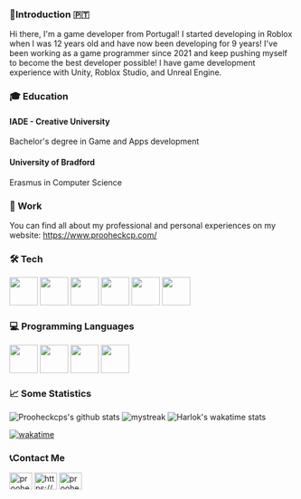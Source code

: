 ### 🐧Introduction 🇵🇹 
Hi there, I'm a game developer from Portugal! I started developing in Roblox when I was 12 years old and have now been developing for 9 years! I've been working as a game programmer since 2021 and keep pushing myself to become the best developer possible! I have game development experience with Unity, Roblox Studio, and Unreal Engine.

### 🎓 Education
#### IADE - Creative University
Bachelor's degree in Game and Apps development

#### University of Bradford
Erasmus in Computer Science

### 🍩 Work
You can find all about my professional and personal experiences on my website: https://www.prooheckcp.com/

### 🛠️ Tech
<p float="left">
<img width="50px" src="https://cdn.sanity.io/images/kfx9bih3/production/b587bce0ac9ab086bece589b648c8fbead2a0fe5-600x600.png"/>
<img width="50px" src="https://cdn.jsdelivr.net/gh/devicons/devicon/icons/unity/unity-original.svg" />
<img width="50px" src="https://cdn.jsdelivr.net/gh/devicons/devicon/icons/unrealengine/unrealengine-original.svg" />
<img width="50px" src="https://cdn.jsdelivr.net/gh/devicons/devicon/icons/nodejs/nodejs-original.svg" />
<img width="50px" src="https://cdn.jsdelivr.net/gh/devicons/devicon/icons/react/react-original.svg" />
<img width="50px" src="https://cdn.jsdelivr.net/gh/devicons/devicon/icons/mongodb/mongodb-original.svg" />        
</p>

### 💻 Programming Languages

<p float="left">
<img width="50px" display="inline-block" src="https://cdn.jsdelivr.net/gh/devicons/devicon/icons/csharp/csharp-original.svg" />               
<img width="50px" display="inline-block" src="https://cdn.jsdelivr.net/gh/devicons/devicon/icons/typescript/typescript-original.svg" />              
<img width="50px" src="https://cdn.jsdelivr.net/gh/devicons/devicon/icons/lua/lua-original-wordmark.svg" />
<img width="50px" src="https://cdn.jsdelivr.net/gh/devicons/devicon/icons/javascript/javascript-original.svg" />
</p>
          
### 📈 Some Statistics
![Prooheckcps's github stats](https://github-readme-stats.vercel.app/api?username=prooheckcp&show_icons=true&theme=tokyonight)
<img src="https://github-readme-streak-stats.herokuapp.com/?user=prooheckcp&theme=tokyonight" alt="mystreak"/>
 ![Harlok's wakatime stats](https://github-readme-stats.vercel.app/api/wakatime?username=prooheckcp&theme=tokyonight&layout=compact)   
 
[![wakatime](https://wakatime.com/badge/user/abac67d0-0235-467c-ae23-276308f1f014.svg)](https://wakatime.com/@abac67d0-0235-467c-ae23-276308f1f014)   
 
### 📞Contact Me
<a href="https://twitter.com/prooheckcp" target="blank"><img align="center" src="https://raw.githubusercontent.com/rahuldkjain/github-profile-readme-generator/master/src/images/icons/Social/twitter.svg" alt="prooheckcp" height="30" width="40" /></a>
<a href="https://linkedin.com/in/vasco-miguel-veenstra-soares-564682194" target="blank"><img align="center" src="https://raw.githubusercontent.com/rahuldkjain/github-profile-readme-generator/master/src/images/icons/Social/linked-in-alt.svg" alt="https://www.linkedin.com/in/vasco-miguel-veenstra-soares-564682194/" height="30" width="40" /></a>
<a href="https://www.youtube.com/c/prooheckcp" target="blank"><img align="center" src="https://raw.githubusercontent.com/rahuldkjain/github-profile-readme-generator/master/src/images/icons/Social/youtube.svg" alt="prooheckcp" height="30" width="40" /></a>
</p>
